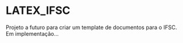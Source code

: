 <h1> LATEX_IFSC </h1>
<p>
Projeto a futuro para criar um template de documentos para o IFSC. <br/>
Em implementação...<br/>
</p>
